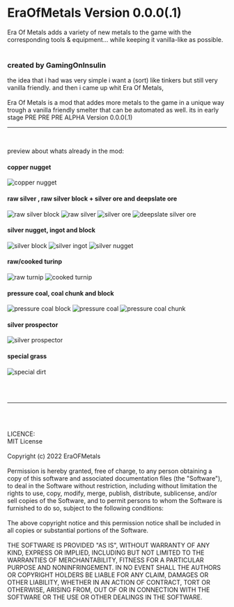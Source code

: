 # EraOfMetals Version 0.0.0(.1)
Era Of Metals adds a variety of new metals to the game with the corresponding tools &amp; equipment...
while keeping it vanilla-like as possible.
<br><br>
### created by GamingOnInsulin
the idea that i had was very simple i want a (sort) like tinkers but still very vanilla friendly.
and then i came up whit Era Of Metals,
<br><br>
Era Of Metals is a mod that addes more metals to the game in a unique way trough a vanilla friendly smelter that can be automated as well.
its in early stage PRE PRE PRE ALPHA Version 0.0.0(.1)
<br>
<hr>
<br>

preview about whats already in the mod:



#### copper nugget
![copper nugget](https://i.imgur.com/hgs6spz.png)
	
#### raw silver , raw silver block + silver ore and deepslate ore
![raw silver block](https://i.imgur.com/mDIXrQV.png)
![raw silver](https://i.imgur.com/ohTlcEs.png)
![silver ore](https://i.imgur.com/6dvdlKy.png)
![deepslate silver ore](https://i.imgur.com/fGHu3wV.png)
 
#### silver nugget, ingot and block
![silver block](https://i.imgur.com/AOKFmTx.png)
![silver ingot](https://i.imgur.com/zcdy8dz.png)
![silver nugget](https://i.imgur.com/DfxdAfh.png)
 
#### raw/cooked turinp 
![raw turnip](https://i.imgur.com/aNiCjwG.png)
![cooked turnip](https://i.imgur.com/v6m5pdT.png)


#### pressure coal, coal chunk and block
![pressure coal block](https://i.imgur.com/ZQAM3j4.png)
![pressure coal](https://i.imgur.com/572bPvp.png)
![pressure coal  chunk](https://i.imgur.com/fMare8s.png)
 
#### silver prospector
![silver prospector](https://i.imgur.com/55nEW2k.png)
 
#### special grass
![special dirt](https://i.imgur.com/NfbNEzm.png)

<br>
<br>
<hr>
<br>
<br>

LICENCE:<br>
MIT License
<br><br>
Copyright (c) 2022 EraOFMetals
<br><br>
Permission is hereby granted, free of charge, to any person obtaining a copy
of this software and associated documentation files (the "Software"), to deal
in the Software without restriction, including without limitation the rights
to use, copy, modify, merge, publish, distribute, sublicense, and/or sell
copies of the Software, and to permit persons to whom the Software is
furnished to do so, subject to the following conditions:
<br><br>
The above copyright notice and this permission notice shall be included in all
copies or substantial portions of the Software.
<br><br>
THE SOFTWARE IS PROVIDED "AS IS", WITHOUT WARRANTY OF ANY KIND, EXPRESS OR
IMPLIED, INCLUDING BUT NOT LIMITED TO THE WARRANTIES OF MERCHANTABILITY,
FITNESS FOR A PARTICULAR PURPOSE AND NONINFRINGEMENT. IN NO EVENT SHALL THE
AUTHORS OR COPYRIGHT HOLDERS BE LIABLE FOR ANY CLAIM, DAMAGES OR OTHER
LIABILITY, WHETHER IN AN ACTION OF CONTRACT, TORT OR OTHERWISE, ARISING FROM,
OUT OF OR IN CONNECTION WITH THE SOFTWARE OR THE USE OR OTHER DEALINGS IN THE
SOFTWARE.
